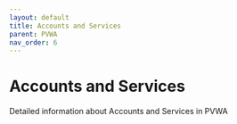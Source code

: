 ```yaml
---
layout: default
title: Accounts and Services
parent: PVWA
nav_order: 6
---
```

# Accounts and Services

Detailed information about Accounts and Services in PVWA
